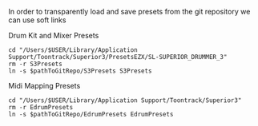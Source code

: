 In order to transparently load and save presets from the git repository we can use soft links

Drum Kit and Mixer Presets

```
cd "/Users/$USER/Library/Application Support/Toontrack/Superior3/PresetsEZX/SL-SUPERIOR_DRUMMER_3"
rm -r S3Presets
ln -s $pathToGitRepo/S3Presets S3Presets
```



Midi Mapping Presets

```
cd "/Users/$USER/Library/Application Support/Toontrack/Superior3"
rm -r EdrumPresets
ln -s $pathToGitRepo/EdrumPresets EdrumPresets
```







